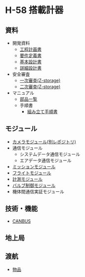 # H-58 搭載計器

## 資料

- 開発資料
  - [工程計画書](./Documents/Materials/Schedule.md)
  - [要件定義書](./Documents/Materials/RequirementsDocument.md)
  - [基本設計書](./Documents/Materials/BasicDesignDocument.md)
  - [詳細設計書](./Documents/Materials/DetailedDesignDocument.md)
- 安全審査
  - [一次審査(Z-storage)](https://docs.google.com/document/d/1F-2k9H3952sz7PHYDDPXtUgwHEACfZ0U/edit?usp=sharing&ouid=102715455383884127068&rtpof=true&sd=true)
  - [二次審査(Z-storage)](https://drive.google.com/file/d/1VNDg2A9r9_NxHciDonn3Oh5dWTKx7AV1/view?usp=sharing)
- マニュアル
  - [部品一覧](./Documents/Materials/Manual/PartsList.md)
  - 手順書
    - [組み立て手順書](./Documents/Materials/Manual/Procedure/AssemblyProcedure.md)

## モジュール

- [カメラモジュール(別レポジトリ)](https://github.com/tokai-student-rocket-project/Camera-Module)
- 通信モジュール
  - システムデータ通信モジュール
  - エアデータ通信モジュール
- [ミッションモジュール](./Components/Modules/MissionModule/)
- [フライトモジュール](./Components/Modules/FlightModule/)
- [計測モジュール](./Components/Modules/SensingModule/)
- [バルブ制御モジュール](./Components/Modules/ValveContolModule/)
- 機体間通信実証モジュール

## 技術・機能

- [CANBUS](./Documents/Materials/Features/CANBUS.md)

## 地上局

## 渡航

- [物品](./Documents/Materials/ODEKEKE_List.md)
